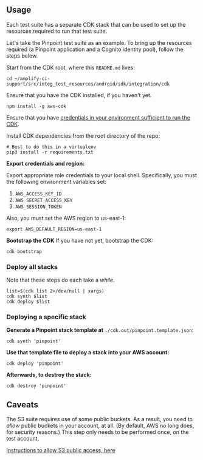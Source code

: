 ## Usage

Each test suite has a separate CDK stack that can be used to set up the
resources required to run that test suite.

Let's take the Pinpoint test suite as an example. To bring up the
resources required (a Pinpoint application and a Cognito identity pool),
follow the steps below.

Start from the CDK root, where this `README.md` lives:
```console
cd ~/amplify-ci-support/src/integ_test_resources/android/sdk/integration/cdk
```

Ensure that you have the CDK installed, if you haven't yet.
```console
npm install -g aws-cdk
```

Ensure that you have [credentials in your environment sufficient to run
the CDK](https://docs.aws.amazon.com/cdk/latest/guide/getting_started.html#getting_started_credentials).

Install CDK dependencies from the root directory of the repo:
```console
# Best to do this in a virtualenv
pip3 install -r requirements.txt
```

**Export credentials and region:**

Export appropriate role credentials to your local shell. Specifically, you must the following environment variables set:
1. `AWS_ACCESS_KEY_ID`
2. `AWS_SECRET_ACCESS_KEY`
3. `AWS_SESSION_TOKEN`

Also, you must set the AWS region to us-east-1:

```console
export AWS_DEFAULT_REGION=us-east-1
```

**Bootstrap the CDK**
If you have not yet, bootstrap the CDK:
```console
cdk bootstrap
```

### Deploy all stacks

Note that these steps do each take a _while_.
```console
list=$(cdk list 2>/dev/null | xargs)
cdk synth $list
cdk deploy $list
```

### Deploying a specific stack
**Generate a Pinpoint stack template at**
`./cdk.out/pinpoint.template.json`:

```console
cdk synth 'pinpoint'
```

**Use that template file to deploy a stack into your AWS account:**
```console
cdk deploy 'pinpoint'
```

**Afterwards, to destroy the stack:**

```console
cdk destroy 'pinpoint'
```

## Caveats

The S3 suite requires use of some public buckets. As a result, you need
to *allow* public buckets in your account, at all. (By default, AWS no
long does, for security reasons.) This step only needs to be performed
once, on the test account.

[Instructions to allow S3 public access, here](https://docs.aws.amazon.com/AmazonS3/latest/dev/access-control-block-public-access.html#console-block-public-access-options)
